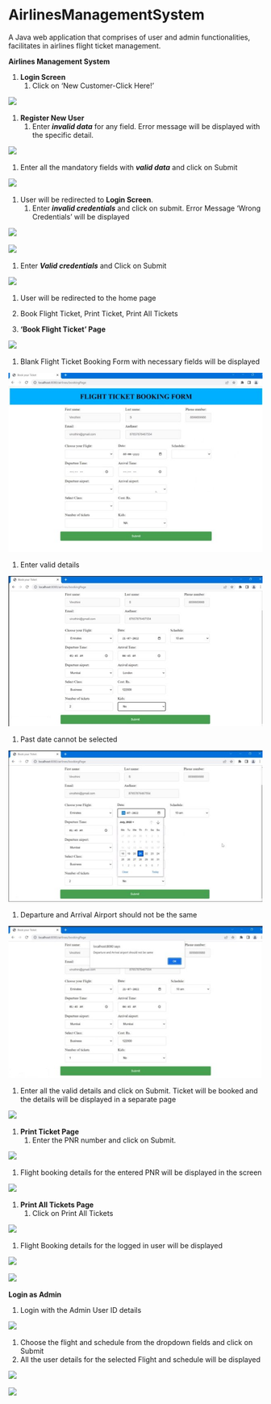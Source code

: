 # AirlinesManagementSystem
A Java web application that comprises of user and admin functionalities, facilitates in airlines flight ticket management.

**Airlines Management System**

1. **Login Screen** 
   1. Click on ‘New Customer-Click Here!’

![](/readme-png/Aspose.Words.e626b3d2-4415-446d-99b8-067c14180506.001.png)

1. **Register New User**
   1. Enter ***invalid data*** for any field. Error message will be displayed with the specific detail.

![](/readme-png/Aspose.Words.e626b3d2-4415-446d-99b8-067c14180506.002.png)

1. Enter all the mandatory fields with ***valid data*** and click on Submit

![](/readme-png/Aspose.Words.e626b3d2-4415-446d-99b8-067c14180506.003.png)

1. User will be redirected to **Login Screen**. 
   1. Enter ***invalid credentials*** and click on submit. Error Message ‘Wrong Credentials’ will be displayed

![](/readme-png/Aspose.Words.e626b3d2-4415-446d-99b8-067c14180506.004.png)


![](/readme-png/Aspose.Words.e626b3d2-4415-446d-99b8-067c14180506.005.png)

1. Enter ***Valid credentials*** and Click on Submit

![](/readme-png/Aspose.Words.e626b3d2-4415-446d-99b8-067c14180506.006.png)

1. User will be redirected to the home page
1. Book Flight Ticket, Print Ticket, Print All Tickets


1. **‘Book Flight Ticket’ Page**

![](/readme-png/Aspose.Words.e626b3d2-4415-446d-99b8-067c14180506.007.png)

1. Blank Flight Ticket Booking Form with necessary fields will be displayed

![](/readme-png/Aspose.Words.e626b3d2-4415-446d-99b8-067c14180506.008.jpeg)

1. Enter valid details 

![](/readme-png/Aspose.Words.e626b3d2-4415-446d-99b8-067c14180506.009.jpeg)

1. Past date cannot be selected

![](/readme-png/Aspose.Words.e626b3d2-4415-446d-99b8-067c14180506.010.jpeg)

1. Departure and Arrival Airport should not be the same

![](/readme-png/Aspose.Words.e626b3d2-4415-446d-99b8-067c14180506.011.jpeg)

1. Enter all the valid details and click on Submit. Ticket will be booked and the details will be displayed in a separate page

![](/readme-png/Aspose.Words.e626b3d2-4415-446d-99b8-067c14180506.012.png)

1. **Print Ticket Page**
   1. Enter the PNR number and click on Submit.

![](/readme-png/Aspose.Words.e626b3d2-4415-446d-99b8-067c14180506.013.png)

1. Flight booking details for the entered PNR will be displayed in the screen

![](/readme-png/Aspose.Words.e626b3d2-4415-446d-99b8-067c14180506.014.png)


1. **Print All Tickets Page**
   1. Click on Print All Tickets

![](/readme-png/Aspose.Words.e626b3d2-4415-446d-99b8-067c14180506.007.png)

1. Flight Booking details for the logged in user will be displayed

![](/readme-png/Aspose.Words.e626b3d2-4415-446d-99b8-067c14180506.015.png)

![](/readme-png/Aspose.Words.e626b3d2-4415-446d-99b8-067c14180506.016.png)


**Login as Admin**

1. Login with the Admin User ID details

![](/readme-png/Aspose.Words.e626b3d2-4415-446d-99b8-067c14180506.017.png)

1. Choose the flight and schedule from the dropdown fields and click on Submit
1. All the user details for the selected Flight and schedule will be displayed

![](/readme-png/Aspose.Words.e626b3d2-4415-446d-99b8-067c14180506.018.png)

![](/readme-png/Aspose.Words.e626b3d2-4415-446d-99b8-067c14180506.019.png)
